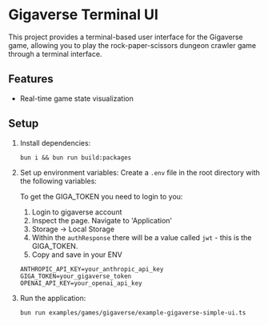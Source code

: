 # Gigaverse Terminal UI

This project provides a terminal-based user interface for the Gigaverse game,
allowing you to play the rock-paper-scissors dungeon crawler game through a
terminal interface.

## Features

- Real-time game state visualization

## Setup

1. Install dependencies:

   ```
   bun i && bun run build:packages
   ```

2. Set up environment variables: Create a `.env` file in the root directory with
   the following variables:

   To get the GIGA_TOKEN you need to login to you:

   1. Login to gigaverse account
   2. Inspect the page. Navigate to 'Application'
   3. Storage -> Local Storage
   4. Within the `authResponse` there will be a value called `jwt` - this is the
      GIGA_TOKEN.
   5. Copy and save in your ENV

   ```
   ANTHROPIC_API_KEY=your_anthropic_api_key
   GIGA_TOKEN=your_gigaverse_token
   OPENAI_API_KEY=your_openai_api_key
   ```

3. Run the application:
   ```
   bun run examples/games/gigaverse/example-gigaverse-simple-ui.ts
   ```
